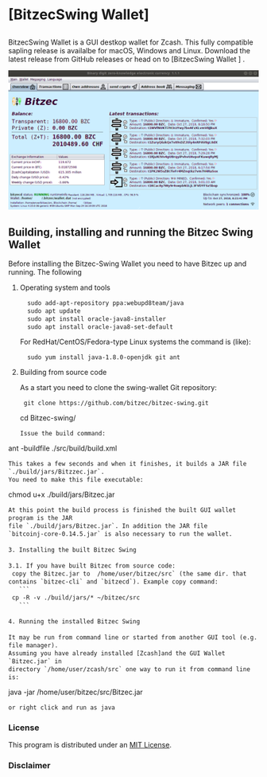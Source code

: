 # [BitzecSwing Wallet]
##  

BitzecSwing Wallet is a GUI destkop wallet for Zcash. This fully compatible sapling release is availalbe for macOS, Windows and Linux. Download the latest release from GitHub releases or head on to [BitzecSwing Wallet ]  .

![Screenshot](https://github.com/bitzec/bitzec-swing/blob/master/docs/zecmate.png "Main Window")


 ## Building, installing and running the Bitzec Swing Wallet

Before installing the Bitzec-Swing Wallet you need to have Bitzec up and running. The following



1. Operating system and tools


   ```
     sudo add-apt-repository ppa:webupd8team/java
     sudo apt update
     sudo apt install oracle-java8-installer
     sudo apt install oracle-java8-set-default
   ```
   For RedHat/CentOS/Fedora-type Linux systems the command is (like):
   ```
     sudo yum install java-1.8.0-openjdk git ant
   ```


2. Building from source code

   As a start you need to clone the  swing-wallet Git repository:
   ```
    git clone https://github.com/bitzec/bitzec-swing.git
   ```
    cd Bitzec-swing/
   ```
   Issue the build command:
   ```
  ant -buildfile ./src/build/build.xml
   ```
   This takes a few seconds and when it finishes, it builds a JAR file `./build/jars/Bitzzec.jar`.
   You need to make this file executable:
   ```
   chmod u+x ./build/jars/Bitzec.jar
   ```
   At this point the build process is finished the built GUI wallet program is the JAR
   file `./build/jars/Bitzec.jar`. In addition the JAR file
   `bitcoinj-core-0.14.5.jar` is also necessary to run the wallet.

3. Installing the built Bitzec Swing

   3.1. If you have built Bitzec from source code:
    copy the Bitzec.jar to  /home/user/bitzec/src` (the same dir. that contains `bitzec-cli` and `bitzecd`). Example copy command:
      ```
    cp -R -v ./build/jars/* ~/bitzec/src    
      ```

4. Running the installed Bitzec Swing

   It may be run from command line or started from another GUI tool (e.g. file manager).
   Assuming you have already installed [Zcash]and the GUI Wallet `Bitzec.jar` in
   directory `/home/user/zcash/src` one way to run it from command line is:
   ```
   java -jar /home/user/bitzec/src/Bitzec.jar
   ```
 or right click and run as java
   ```

### License
This program is distributed under an [MIT License](https://github.com/ZECmate/ZECmate-swing-wallet/raw/master/LICENSE).

### Disclaimer
